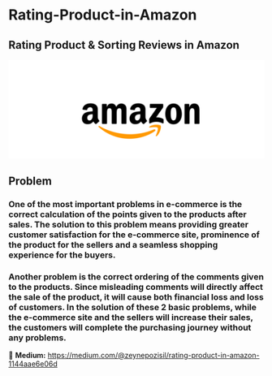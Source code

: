 # Rating-Product-in-Amazon
## Rating Product & Sorting Reviews in Amazon

![Screenshot](1.png)

## Problem

### One of the most important problems in e-commerce is the correct calculation of the points given to the products after sales. The solution to this problem means providing greater customer satisfaction for the e-commerce site, prominence of the product for the sellers and a seamless shopping experience for the buyers.

### Another problem is the correct ordering of the comments given to the products. Since misleading comments will directly affect the sale of the product, it will cause both financial loss and loss of customers. In the solution of these 2 basic problems, while the e-commerce site and the sellers will increase their sales, the customers will complete the purchasing journey without any problems.


📌 **Medium:** https://medium.com/@zeynepozisil/rating-product-in-amazon-1144aae6e06d
